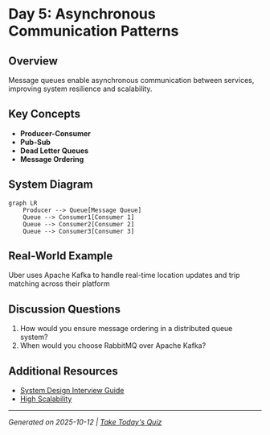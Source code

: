 # Day 5: Asynchronous Communication Patterns

## Overview
Message queues enable asynchronous communication between services, improving system resilience and scalability.

## Key Concepts
- **Producer-Consumer**
- **Pub-Sub**
- **Dead Letter Queues**
- **Message Ordering**

## System Diagram
```mermaid
graph LR
    Producer --> Queue[Message Queue]
    Queue --> Consumer1[Consumer 1]
    Queue --> Consumer2[Consumer 2]
    Queue --> Consumer3[Consumer 3]
```

## Real-World Example
Uber uses Apache Kafka to handle real-time location updates and trip matching across their platform

## Discussion Questions
1. How would you ensure message ordering in a distributed queue system?
2. When would you choose RabbitMQ over Apache Kafka?

## Additional Resources
- [System Design Interview Guide](https://github.com/donnemartin/system-design-primer)
- [High Scalability](http://highscalability.com/)

---
*Generated on 2025-10-12 | [Take Today's Quiz](../docs/quiz-2025-10-12.html)*
